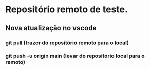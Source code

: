 # Repositório remoto de teste.

## Nova atualização no vscode

### git pull (trazer do repositório remoto para o local)
### git push -u origin main (levar do repositório local para o remoto)